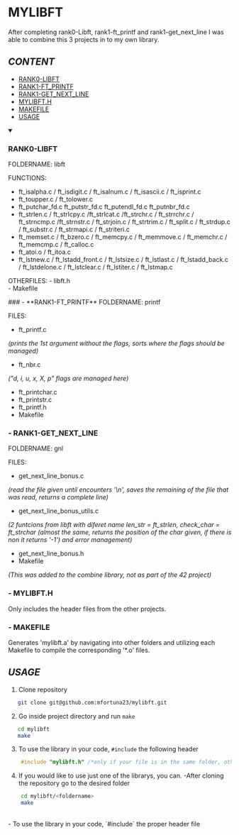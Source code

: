 # **MYLIBFT**

After completing rank0-Libft, rank1-ft_printf and rank1-get_next_line I was able to combine this 3 projects in to my own library. 

## **_CONTENT_**

- [RANK0-LIBFT](#RANK0-LIBFT)
- [RANK1-FT_PRINTF](#RANK1-FT_PRINTF)
- [RANK1-GET_NEXT_LINE](#RANK1-GET_NEXT_LINE)
- [MYLIBFT.H](#MYLIBFT.H)
- [MAKEFILE](#MAKEFILE)
- [USAGE](#USAGE)

<details open>
  <summary><h3>RANK0-LIBFT</h3></summary>
FOLDERNAME: libft

FUNCTIONS:
   - ft_isalpha.c / ft_isdigit.c / ft_isalnum.c / ft_isascii.c / ft_isprint.c
   - ft_toupper.c / ft_tolower.c
   - ft_putchar_fd.c ft_putstr_fd.c ft_putendl_fd.c ft_putnbr_fd.c
   - ft_strlen.c / ft_strlcpy.c /ft_strlcat.c /ft_strchr.c / ft_strrchr.c / ft_strncmp.c /ft_strnstr.c
   / ft_strjoin.c / ft_strtrim.c / ft_split.c / ft_strdup.c / ft_substr.c / ft_strmapi.c / ft_striteri.c
   - ft_memset.c / ft_bzero.c / ft_memcpy.c / ft_memmove.c / ft_memchr.c  / ft_memcmp.c / ft_calloc.c
   - ft_atoi.o / ft_itoa.c
   - ft_lstnew.c / ft_lstadd_front.c / ft_lstsize.c / ft_lstlast.c / ft_lstadd_back.c / ft_lstdelone.c 
   / ft_lstclear.c / ft_lstiter.c / ft_lstmap.c

OTHERFILES:
    - libft.h     
    - Makefile
</details>
### - **RANK1-FT_PRINTF**
FOLDERNAME: printf

FILES:
   - ft_printf.c

   _(prints the 1st argument without the flags, sorts where the flags should be managed)_
   - ft_nbr.c

   _("d, i, u, x, X, p" flags are managed here)_
   - ft_printchar.c
   - ft_printstr.c
   - ft_printf.h
   - Makefile

### - **RANK1-GET_NEXT_LINE**
FOLDERNAME: gnl

FILES:
   - get_next_line_bonus.c

   _(read the file given until encounters '\n', saves the remaining of the file that was read, returns a complete line)_
   - get_next_line_bonus_utils.c

   _(2 funtcions from libft with diferet name len_str = ft_strlen, check_char = ft_strchar (almost the same, returns the position of the char given, if there is non it returns '-1') and error management)_
   - get_next_line_bonus.h
   - Makefile

   _(This was added to the combine library, not as part of the 42 project)_
        
### - **MYLIBFT.H**
Only includes the header files from the other projects.
    
### - **MAKEFILE**
Generates 'mylibft.a' by navigating into other folders and utilizing each Makefile to compile the corresponding '*.o' files.

## **_USAGE_**
1. Clone repository

 ```bash
    git clone git@github.com:mfortuna23/mylibft.git 
  ```

2. Go inside project directory and run `make`
 ```bash
    cd mylibft
    make
 ```
    
3. To use the library in your code, `#include` the following header
```c
    #include "mylibft.h" /*only if your file is in the same folder, otherwise add the directions to the folder ex:. #include "mylibft/mylibft.h"*/
 ```
    
4. If you would like to use just one of the librarys, you can.
    -After cloning the repository go to the desired folder
```bash
    cd mylibft/<foldername>
    make
```

</br>
   - To use the library in your code, `#include` the proper header file 

